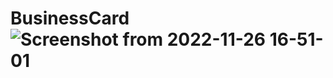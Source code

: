 # BusinessCard![Screenshot from 2022-11-26 16-51-01](https://user-images.githubusercontent.com/110360901/204086276-a33a8020-5959-4259-92e3-f41e6de1093a.png)
